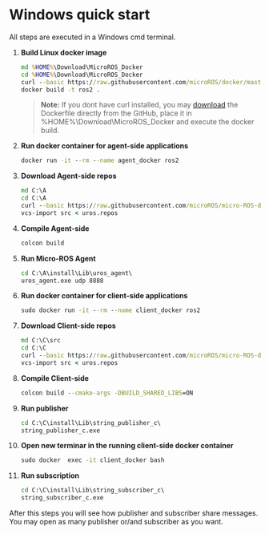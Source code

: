 ﻿# Windows quick start

All steps are executed in a Windows cmd terminal.

1. **Build Linux docker image**

    ```cmd
    md %HOME%\Download\MicroROS_Docker
    cd %HOME%\Download\MicroROS_Docker
    curl --basic https://raw.githubusercontent.com/microROS/docker/master/windows/Dockerfile > Dockerfile
    docker build -t ros2 .
    ```
     >**Note:** If you dont have curl installed, you may [download](https://github.com/microROS/docker/tree/feature/micro-ROS/windows) the Dockerfile directly from the GitHub, place it in %HOME%\Download\MicroROS_Docker and execute the docker build.

1. **Run docker container for agent-side applications**

    ```cmd
    docker run -it --rm --name agent_docker ros2
    ```

1. **Download Agent-side repos**

    ```cmd
    md C:\A
    cd C:\A
    curl --basic https://raw.githubusercontent.com/microROS/micro-ROS-doc/master/repos/agent_minimum.repos > uros.repos
    vcs-import src < uros.repos
    ```

1. **Compile Agent-side**

    ```cmd
    colcon build
    ```

1. **Run Micro-ROS Agent**

    ```cmd
    cd C:\A\install\Lib\uros_agent\
    uros_agent.exe udp 8888
    ```

1. **Run docker container for client-side applications**

    ```cmd
    sudo docker run -it --rm --name client_docker ros2
    ```

1. **Download Client-side repos**

    ```cmd
    md C:\C\src
    cd C:\C
    curl --basic https://raw.githubusercontent.com/microROS/micro-ROS-doc/master/repos/client_minimum.repos > uros.repos
    vcs-import src < uros.repos
    ```

1. **Compile Client-side**

    ```cmd
    colcon build --cmake-args -DBUILD_SHARED_LIBS=ON
    ```

1. **Run publisher**

    ```cmd
    cd C:\C\install\Lib\string_publisher_c\
    string_publisher_c.exe
    ```

1. **Open new terminar in the running client-side docker container**

    ```cmd
    sudo docker  exec -it client_docker bash
    ```

1. **Run subscription**

    ```cmd
    cd C:\C\install\Lib\string_subscriber_c\
    string_subscriber_c.exe
    ```


After this steps you will see how publisher and subscriber share messages.
You may open as many publisher or/and subscriber as you want.
